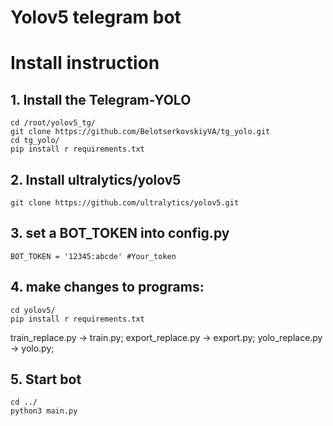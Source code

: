 # Yolov5 telegram bot
# Install instruction
## 1. Install the Telegram-YOLO
```
cd /root/yolov5_tg/
git clone https://github.com/BelotserkovskiyVA/tg_yolo.git
cd tg_yolo/
pip install r requirements.txt
```
## 2. Install ultralytics/yolov5
```
git clone https://github.com/ultralytics/yolov5.git
```
## 3. set a BOT_TOKEN into config.py

```
BOT_TOKEN = '12345:abcde' #Your_token
```
## 4. make changes to programs:  
```
cd yolov5/
pip install r requirements.txt
```
train_replace.py -> train.py;
export_replace.py -> export.py;
yolo_replace.py -> yolo.py;
## 5. Start bot
```
cd ../
python3 main.py
```


